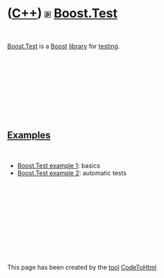 



 

 

 

 

 

([C++](Cpp.md)) ![Boost](PicBoost.png) [Boost.Test](CppBoostTest.md)
======================================================================

 

[Boost.Test](CppTest.md) is a [Boost](CppBoost.md)
[library](CppLibrary.md) for [testing](CppTest.md).

 

 

 

 

 

[Examples](CppExample.md)
--------------------------

 

-   [Boost.Test example 1](CppBoostTestExample1.md): basics
-   [Boost.Test example 2](CppBoostTestExample2.md): automatic tests

 

 

 

 

 





 




This page has been created by the [tool](Tools.md)
[CodeToHtml](ToolCodeToHtml.md)

